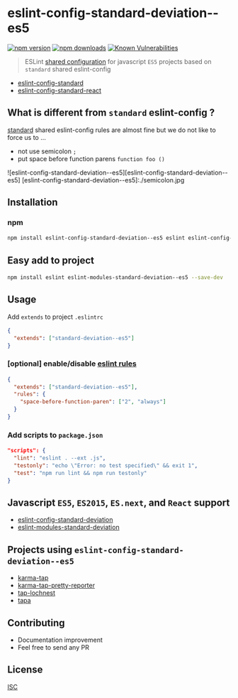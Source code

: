 # eslint-config-standard-deviation--es5

[![npm version](https://badge.fury.io/js/eslint-config-standard-deviation--es5.svg)](https://badge.fury.io/js/eslint-config-standard-deviation--es5)
[![npm downloads](https://img.shields.io/npm/dm/eslint-config-standard-deviation--es5.svg?style=flat-square)](https://www.npmjs.com/package/eslint-config-standard-deviation--es5)
[![Known Vulnerabilities](https://snyk.io/test/github/bysabi/eslint-config-standard-deviation--es5/badge.svg)](https://snyk.io/test/github/bysabi/eslint-config-standard-deviation--es5)

> ESLint [shared configuration](http://eslint.org/docs/developer-guide/shareable-configs) for javascript `ES5` projects based on `standard` shared eslint-config


* [eslint-config-standard][standard]
* [eslint-config-standard-react](https://github.com/feross/eslint-config-standard-react)

## What is different from `standard` eslint-config ?
[standard][standard] shared eslint-config rules are almost fine but we do not like to force us to ...
* not use semicolon `;`
* put space before function parens `function foo ()`

![eslint-config-standard-deviation--es5][eslint-config-standard-deviation--es5]
[eslint-config-standard-deviation--es5]:./semicolon.jpg

[standard]: https://github.com/feross/eslint-config-standard

## Installation

### npm

```bash
npm install eslint-config-standard-deviation--es5 eslint eslint-config-standard eslint-plugin-standard eslint-plugin-promise --save-dev
```

## Easy add to project
```bash
npm install eslint eslint-modules-standard-deviation--es5 --save-dev
```

## Usage
Add `extends` to project `.eslintrc`
```json
{
  "extends": ["standard-deviation--es5"]
}
```

### [optional] enable/disable [eslint rules](http://eslint.org/docs/rules/)
```json
{
  "extends": ["standard-deviation--es5"],
  "rules": {
    "space-before-function-paren": ["2", "always"]
  }
}
```

### Add scripts to `package.json`
```json
"scripts": {
  "lint": "eslint . --ext .js",
  "testonly": "echo \"Error: no test specified\" && exit 1",
  "test": "npm run lint && npm run testonly"
}
```

## Javascript `ES5`, `ES2015`, `ES.next`, and `React` support
* [eslint-config-standard-deviation](https://github.com/bySabi/eslint-config-standard-deviation)
* [eslint-modules-standard-deviation](https://github.com/bySabi/eslint-modules-standard-deviation)


## Projects using `eslint-config-standard-deviation--es5`
* [karma-tap](https://github.com/bySabi/karma-tap)
* [karma-tap-pretty-reporter](https://github.com/bySabi/karma-tap-pretty-reporter)
* [tap-lochnest](https://github.com/bySabi/tap-lochnest)
* [tapa](https://github.com/bySabi/tapa)

## Contributing

* Documentation improvement
* Feel free to send any PR

## License

[ISC][isc-license]

[isc-license]:./LICENSE
